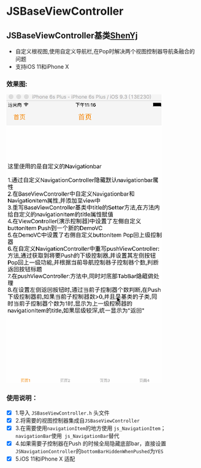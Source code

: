 # JSBaseViewController

## JSBaseViewController基类[ShenYj](https://github.com/ShenYj)

- 自定义根视图,使用自定义导航栏,在Pop时解决两个视图控制器导航条融合的问题
- 支持iOS 11和iPhone X

### 效果图:
![Demo](https://github.com/ShenYj/JSBaseViewController/blob/master/BaseViewControllerDemo.gif?raw=true)


### 使用说明：

- [x] 1.导入 `JSBaseViewController.h` 头文件<br>
- [x] 2.将需要的视图控制器集成自`JSBaseViewController`<br>
- [x] 3.在需要使用`navigationItem`的地方使用 `js_NavigationItem`；`navigationBar`使用` js_NavigationBar`替代<br>
- [x] 4.如果需要子控制器在Push 的时候全局隐藏底部bar，直接设置 `JSNavigationController`的`bottomBarHiddenWhenPushed`为`YES`<br>
- [x] 5.iOS 11和iPhone X 适配 <br>
